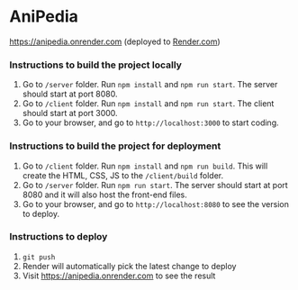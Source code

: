 # AniPedia

https://anipedia.onrender.com (deployed to [Render.com](https://render.com))

### Instructions to build the project locally

1. Go to `/server` folder. Run `npm install` and `npm run start`. The server should start at port 8080.
2. Go to `/client` folder. Run `npm install` and `npm run start`. The client should start at port 3000.
3. Go to your browser, and go to `http://localhost:3000` to start coding.

### Instructions to build the project for deployment

1. Go to `/client` folder. Run `npm install` and `npm run build`. This will create the HTML, CSS, JS to the `/client/build` folder.
2. Go to `/server` folder. Run `npm run start`. The server should start at port 8080 and it will also host the front-end files.
3. Go to your browser, and go to `http://localhost:8080` to see the version to deploy.

### Instructions to deploy

1. `git push`
2. Render will automatically pick the latest change to deploy
3. Visit https://anipedia.onrender.com to see the result
